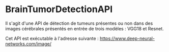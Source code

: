 # BrainTumorDetectionAPI

Il s'agit d'une API de détection de tumeurs présentes ou non dans des images cérébrales présentés en entrée de trois modèles : VGG18 et Resnet.

Cet API est exécutable à l'adresse suivante : https://www.deep-neural-networks.com/image/
